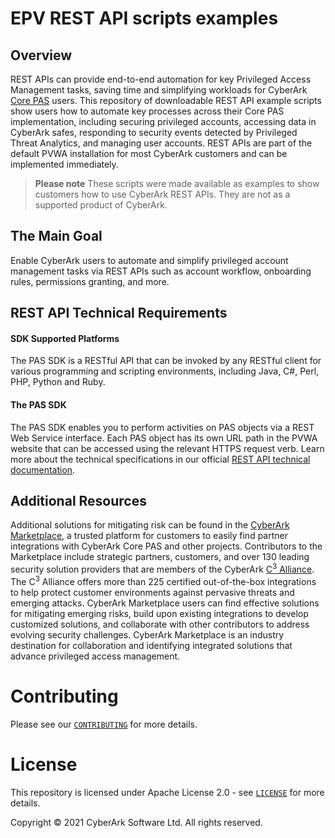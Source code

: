 # EPV REST API scripts examples
## Overview
REST APIs can provide end-to-end automation for key Privileged Access Management tasks, saving time and simplifying workloads for CyberArk [Core PAS](https://www.cyberark.com/products/privileged-account-security-solution/core-privileged-account-security/) users. 
This repository of downloadable REST API example scripts show users how to automate key processes across their Core PAS implementation, including securing privileged accounts, accessing data in CyberArk safes, responding to security events detected by Privileged Threat Analytics, and managing user accounts.
REST APIs are part of the default PVWA installation for most CyberArk customers and can be implemented immediately. 
>**Please note** These scripts were made available as examples to show customers how to use CyberArk REST APIs. They are not as a supported product of CyberArk.
## The Main Goal
Enable CyberArk users to automate and simplify privileged account management tasks via REST APIs such as account workflow, onboarding rules, permissions granting, and more. 
## REST API Technical Requirements
#### SDK Supported Platforms
The PAS SDK is a RESTful API that can be invoked by any RESTful client for various programming and scripting environments, including Java, C#, Perl, PHP, Python and Ruby.
#### The PAS SDK 
The PAS SDK enables you to perform activities on PAS objects via a REST Web Service interface. 
Each PAS object has its own URL path in the PVWA website that can be accessed using the relevant HTTPS request verb. 
Learn more about the technical specifications in our official [REST API technical documentation](https://docs.cyberark.com/Product-Doc/OnlineHelp/PAS/Latest/en/Content/WebServices/Implementing%20Privileged%20Account%20Security%20Web%20Services%20.htm). 

## Additional Resources
Additional solutions for mitigating risk can be found in the [CyberArk Marketplace](https://cyberark-customers.force.com/mplace/s/), a trusted platform for customers to easily find partner integrations with CyberArk Core PAS and other projects. 
Contributors to the Marketplace include strategic partners, customers, and over 130 leading security solution providers that are members of the CyberArk [C<sup>3</sup> Alliance](https://www.cyberark.com/partners/alliance-partners/).  The C<sup>3</sup> Alliance offers more than 225 certified out-of-the-box integrations to help protect customer environments against pervasive threats and emerging attacks.
CyberArk Marketplace users can find effective solutions for mitigating emerging risks, build upon existing integrations to develop customized solutions, and collaborate with other contributors to address evolving security challenges. CyberArk Marketplace is an industry destination for collaboration and identifying integrated solutions that advance privileged access management.

# Contributing
Please see our [`CONTRIBUTING`](CONTRIBUTING.md) for more details.

# License

This repository is licensed under Apache License 2.0 - see [`LICENSE`](LICENSE) for more details.

Copyright © 2021 CyberArk Software Ltd. All rights reserved.